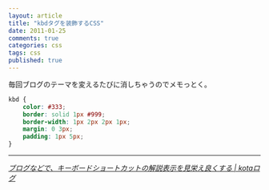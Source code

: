 ```yaml
---
layout: article
title: "kbdタグを装飾するCSS"
date: 2011-01-25
comments: true
categories: css
tags: css
published: true
---
```


毎回ブログのテーマを変えるたびに消しちゃうのでメモっとく。

~~~ css
kbd {
    color: #333;
    border: solid 1px #999;
    border-width: 1px 2px 2px 1px;
    margin: 0 3px;
    padding: 1px 5px;
}
~~~

* * *

<cite>[ブログなどで、キーボードショートカットの解説表示を見栄え良くする \| kotaログ](http://blog.magical-remix.net/kotalog/archives/1458)</cite>

